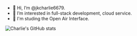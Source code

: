 - 👋 Hi, I’m @jkcharlie6679.
- 👀 I’m interested in full-stack development, cloud service.
- 📖 I'm studing the Open Air Interface.

![Charlie's GitHub stats](https://github-readme-stats.vercel.app/api?username=jkcharlie6679&show_icons=true&theme=dark)

<!---
[GitHub stats](https://github.com/anuraghazra/github-readme-stats)
--->

